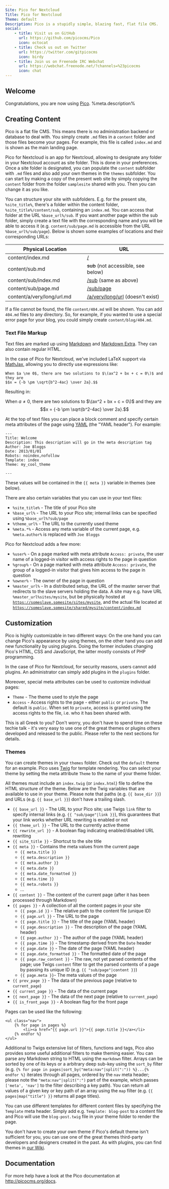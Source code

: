 ```yaml
---
Site: Pico for Nextcloud
Title: Pico for Nextcloud
Theme: default
Description: Pico is a stupidly simple, blazing fast, flat file CMS.
social:
    - title: Visit us on GitHub
      url: https://github.com/picocms/Pico
      icon: octocat
    - title: Check us out on Twitter
      url: https://twitter.com/gitpicocms
      icon: birdy
    - title: Join us on Freenode IRC Webchat
      url: https://webchat.freenode.net/?channels=%23picocms
      icon: chat
---
```


## Welcome

Congratulations, you are now using [Pico](http://picocms.org/).
%meta.description% <!-- replaced by the above Description meta header -->

## Creating Content

Pico is a flat file CMS. This means there is no administration backend or
database to deal with. You simply create `.md` files in a `content` folder
and those files become your pages. For example, this file is called `index.md`
and is shown as the main landing page.

Pico for Nextcloud is an app for Nextcloud, allowing to designate any folder
in your Nextcloud account as site folder. This is done in your preferences.
Once a site folder is designated, you can populate the `content` subfolder
with `.md` files and also add your own themes in the `themes` subfolder.
You can start by making a copy of the present web site by simply copying the
`content` folder from the folder `samplesite` shared with you. Then you can
change it as you like.

You can structure your site with subfolders. E.g. for the present site,
`%site_title%`, there's a folder within the content folder,
`%site_title%/content/sub`, containing an `index.md`. You can access that
folder at the URL `%base_url%/sub`. If you want another page within the sub folder,
simply create a text file with the corresponding name and you will be able to
access it (e.g. `content/sub/page.md` is accessible from the URL
`%base_url%/sub/page`). Below is shown some examples of locations
and their corresponding URLs:

<table style="width: 100%; max-width: 40em;">
    <thead>
        <tr>
            <th style="width: 50%;">Physical Location</th>
            <th style="width: 50%;">URL</th>
        </tr>
    </thead>
    <tbody>
        <tr>
            <td>content/index.md</td>
            <td><a href="%base_url%">/</a></td>
        </tr>
        <tr>
            <td>content/sub.md</td>
            <td><del>sub</del> (not accessible, see below)</td>
        </tr>
        <tr>
            <td>content/sub/index.md</td>
            <td><a href="%base_url%/sub">/sub</a> (same as above)</td>
        </tr>
        <tr>
            <td>content/sub/page.md</td>
            <td><a href="%base_url%/sub/page">/sub/page</a></td>
        </tr>
        <tr>
            <td>content/a/very/long/url.md</td>
            <td>
              <a href="%base_url%/a/very/long/url">/a/very/long/url</a>
              (doesn't exist)
            </td>
        </tr>
    </tbody>
</table>

If a file cannot be found, the file `content/404.md` will be shown. You can add
`404.md` files to any directory. So, for example, if you wanted to use a special
error page for your blog, you could simply create `content/blog/404.md`.

### Text File Markup

Text files are marked up using [Markdown][] and [Markdown Extra][MarkdownExtra].
They can also contain regular HTML.

In the case of Pico for Nextcloud, we've included LaTeX support via [MathJax](www.mathjax.org),
allowing you to directly use expressions like:

```
When $a \ne 0$, there are two solutions to $\(ax^2 + bx + c = 0\)$ and they are
$$x = {-b \pm \sqrt{b^2-4ac} \over 2a}.$$
```

Resulting in:

When $a \ne 0$, there are two solutions to $\(ax^2 + bx + c = 0\)$ and they are
$$x = {-b \pm \sqrt{b^2-4ac} \over 2a}.$$

At the top of text files you can place a block comment and specify certain meta
attributes of the page using [YAML][] (the "YAML header"). For example:

    ---
    Title: Welcome
    Description: This description will go in the meta description tag
    Author: Joe Bloggs
    Date: 2013/01/01
    Robots: noindex,nofollow
    Template: index
    Theme: my_cool_theme
    
    ---

These values will be contained in the `{{ meta }}` variable in themes
(see below).

There are also certain variables that you can use in your text files:

* <code>&#37;site_title&#37;</code> - The title of your Pico site
* <code>&#37;base_url&#37;</code> - The URL to your Pico site; internal links
  can be specified using <code>&#37;base_url&#37;?sub/page</code>
* <code>&#37;theme_url&#37;</code> - The URL to the currently used theme
* <code>&#37;meta.&#42;&#37;</code> - Access any meta variable of the current
  page, e.g. <code>&#37;meta.author&#37;</code> is replaced with `Joe Bloggs`

Pico for Nextcloud adds a few more:

* <code>&#37;user&#37;</code> - On a page marked with meta attribute <code>Access: private</code>,
the user name of a logged-in visitor with access rights to the page in question
* <code>&#37;group&#37;</code> - On a page marked with meta attribute <code>Access: private</code>,
the group of a logged-in visitor that gives him access to the page in question
* <code>&#37;owner&#37;</code> - The owner of the page in question
* <code>&#37;master_url&#37;</code> - In a distributed setup, the URL of the master server that
redirects to the slave servers holding the data. A site may e.g. have URL
<code>%master_url%sites/mysite</code>, but be physically hosted at
<code>https://someslave.somesite/sites/mysite</code>, and the actual file located at
<code>https://someslave.somesite/shared/mysite/content/index.md</code>

## Customization

Pico is highly customizable in two different ways: On the one hand you can
change Pico's appearance by using themes, on the other hand you can add new
functionality by using plugins. Doing the former includes changing Pico's HTML,
CSS and JavaScript, the latter mostly consists of PHP programming.

In the case of Pico for Nextcloud, for security reasons, users cannot add
plugins. An administrator can simply add plugins in the `plugins` folder.

Moreover, special meta attributes can be used to customize individual pages:

* <code>Theme</code> - The theme used to style the page
* <code>Access</code> - Access rights to the page - either `public` or
  `private`. The default is `public`. When set to `private`, access is granted
  using the access rights to the file, i.e. who it has been shared with.

This is all Greek to you? Don't worry, you don't have to spend time on these
techie talk - it's very easy to use one of the great themes or plugins others
developed and released to the public. Please refer to the next sections for
details.

### Themes

You can create themes in your `themes` folder. Check
out the `default` theme for an example. Pico uses [Twig][] for template
rendering. You can select your theme by setting the meta attribute `Theme`
to the name of your theme folder.

All themes must include an `index.twig` (or `index.html`) file to define the
HTML structure of the theme. Below are the Twig variables that are available
to use in your theme. Please note that paths (e.g. `{{ base_dir }}`) and URLs
(e.g. `{{ base_url }}`) don't have a trailing slash.

* `{{ base_url }}` - The URL to your Pico site; use Twigs `link` filter to
                     specify internal links (e.g. `{{ "sub/page"|link }}`),
                     this guarantees that your link works whether URL rewriting
                     is enabled or not
* `{{ theme_url }}` - The URL to the currently active theme
* `{{ rewrite_url }}` - A boolean flag indicating enabled/disabled URL rewriting
* `{{ site_title }}` - Shortcut to the site title
* `{{ meta }}` - Contains the meta values from the current page
    * `{{ meta.title }}`
    * `{{ meta.description }}`
    * `{{ meta.author }}`
    * `{{ meta.date }}`
    * `{{ meta.date_formatted }}`
    * `{{ meta.time }}`
    * `{{ meta.robots }}`
    * ...
* `{{ content }}` - The content of the current page
                    (after it has been processed through Markdown)
* `{{ pages }}` - A collection of all the content pages in your site
    * `{{ page.id }}` - The relative path to the content file (unique ID)
    * `{{ page.url }}` - The URL to the page
    * `{{ page.title }}` - The title of the page (YAML header)
    * `{{ page.description }}` - The description of the page (YAML header)
    * `{{ page.author }}` - The author of the page (YAML header)
    * `{{ page.time }}` - The timestamp derived from the `Date` header
    * `{{ page.date }}` - The date of the page (YAML header)
    * `{{ page.date_formatted }}` - The formatted date of the page
    * `{{ page.raw_content }}` - The raw, not yet parsed contents of the page;
                                 use Twigs `content` filter to get the parsed
                                 contents of a page by passing its unique ID
                                 (e.g. `{{ "sub/page"|content }}`)
    * `{{ page.meta }}`- The meta values of the page
* `{{ prev_page }}` - The data of the previous page (relative to `current_page`)
* `{{ current_page }}` - The data of the current page
* `{{ next_page }}` - The data of the next page (relative to `current_page`)
* `{{ is_front_page }}` - A boolean flag for the front page

Pages can be used like the following:

    <ul class="nav">
        {% for page in pages %}
            <li><a href="{{ page.url }}">{{ page.title }}</a></li>
        {% endfor %}
    </ul>

Additional to Twigs extensive list of filters, functions and tags, Pico also
provides some useful additional filters to make theming easier. You can parse
any Markdown string to HTML using the `markdown` filter. Arrays can be sorted
by one of its keys or a arbitrary deep sub-key using the `sort_by` filter
(e.g. `{% for page in pages|sort_by("meta:nav"|split(":")) %}...{% endfor %}`
iterates through all pages, ordered by the `nav` meta header; please note the
`"meta:nav"|split(":")` part of the example, which passes `['meta', 'nav']` to
the filter describing a key path). You can return all values of a given key or
key path of an array using the `map` filter (e.g. `{{ pages|map("title") }}`
returns all page titles).

You can use different templates for different content files by specifying the
`Template` meta header. Simply add e.g. `Template: blog-post` to a content file
and Pico will use the `blog-post.twig` file in your theme folder to render
the page.

You don't have to create your own theme if Pico's default theme isn't
sufficient for you, you can use one of the great themes third-party developers
and designers created in the past. As with plugins, you can find themes in
[our Wiki][WikiThemes].

## Documentation

For more help have a look at the Pico documentation at http://picocms.org/docs.

[Markdown]: http://daringfireball.net/projects/markdown/syntax
[MarkdownExtra]: https://michelf.ca/projects/php-markdown/extra/
[YAML]: https://en.wikipedia.org/wiki/YAML
[Twig]: http://twig.sensiolabs.org/documentation
[WikiThemes]: https://github.com/picocms/Pico/wiki/Pico-Themes
[WikiPlugins]: https://github.com/picocms/Pico/wiki/Pico-Plugins
[PluginUpgrade]: http://picocms.org/development/#upgrade
[ModRewrite]: https://httpd.apache.org/docs/current/mod/mod_rewrite.html
[NginxConfig]: http://picocms.org/in-depth/nginx/
